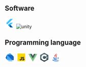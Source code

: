 ## Software
![flutter](./icons/flutter.png)
![unity](./icons/unity-32.png) 

## Programming language
![dart](./icons/dart.png)
![javascript](./icons/javascript.png)
![vue](./icons/vue.png)
![c-sharp](./icons/c-sharp.png)
![java](./icons/java.png)

<!--
**smarenkov/smarenkov** is a ✨ _special_ ✨ repository because its `README.md` (this file) appears on your GitHub profile.

Here are some ideas to get you started:

- 🔭 I’m currently working on ...
- 🌱 I’m currently learning ...
- 👯 I’m looking to collaborate on ...
- 🤔 I’m looking for help with ...
- 💬 Ask me about ...
- 📫 How to reach me: ...
- 😄 Pronouns: ...
- ⚡ Fun fact: ...
-->
